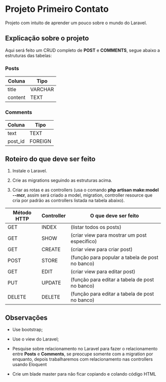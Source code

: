 # Projeto Primeiro Contato

Projeto com intuito de aprender um pouco sobre o mundo do Laravel.

## Explicação sobre o projeto

Aqui será feito um CRUD completo de **POST** e **COMMENTS**, segue abaixo a estruturas das tabelas:

### Posts

|Coluna  | Tipo            |
|--------|-----------------|
|title   |    VARCHAR      |
|content |    TEXT         |

### Comments

|Coluna  | Tipo            |
|--------|-----------------|
|text    |    TEXT         |
|post_id |    FOREIGN      |

## Roteiro do que deve ser feito

1. Instale o Laravel.

2. Crie as migrations seguindo as estruturas acima.

3. Criar as rotas e as controllers (usa o comando **php artisan make:model --mcr**, assim será criado a model, migration, controller resource que cria por padrão as controllers listada na tabela abaixo).

|Método HTTP| Controller |O que deve ser feito                              |
|-----------|-------------|-------------------------------------------------|
| GET       | INDEX       |  (listar todos os posts)                        |
| GET       | SHOW        |  (criar view para mostrar um post específico)   |
| GET       | CREATE      |  (criar view para criar post)                   |
| POST      | STORE       |  (função para popular a tabela de post no banco)|
| GET       | EDIT        |  (criar view para editar post)                  |
| PUT       | UPDATE      |  (função para editar a tabela de post no banco) |
| DELETE    | DELETE      |  (função para editar a tabela de post no banco) |

## Observações

- Use bootstrap;

- Use o view do Laravel;

- Pesquise sobre relacionamento no Laravel para fazer o relacionamento entre **Posts** e **Comments**, se preocupe somente com a migration por enquanto, depois trabalharemos com relacionamento nas controllers usando Eloquent

- Crie um blade master para não ficar copiando e colando código HTML
